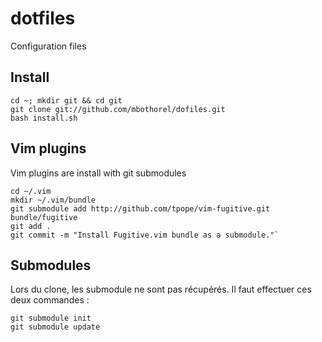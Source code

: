 # dotfiles
Configuration files

## Install
	cd ~; mkdir git && cd git
	git clone git://github.com/mbothorel/dofiles.git
	bash install.sh

## Vim plugins
Vim plugins are install with git submodules 

	cd ~/.vim
	mkdir ~/.vim/bundle
	git submodule add http://github.com/tpope/vim-fugitive.git bundle/fugitive
	git add .
	git commit -m "Install Fugitive.vim bundle as a submodule."`

## Submodules
Lors du clone, les submodule ne sont pas récupérés.
Il faut effectuer ces deux commandes : 

	git submodule init
	git submodule update
